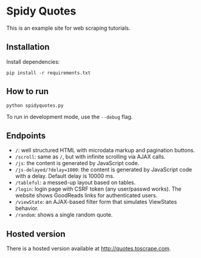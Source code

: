 # Spidy Quotes

This is an example site for web scraping tutorials.


## Installation

Install dependencies:

    pip install -r requirements.txt


## How to run

    python spidyquotes.py

To run in development mode, use the `--debug` flag.


## Endpoints

* `/`: well structured HTML with microdata markup and pagination buttons.
* `/scroll`: same as `/`, but with infinite scrolling via AJAX calls.
* `/js`: the content is generated by JavaScript code.
* `/js-delayed/?delay=1000`: the content is generated by JavaScript code with a delay. Default delay is 10000 ms.
* `/tableful`: a messed-up layout based on tables.
* `/login`:	login page with CSRF token (any user/passwd works). The website shows GoodReads links for authenticated users.
* `/viewState`:	an AJAX-based filter form that simulates ViewStates behavior.
* `/random`: shows a single random quote.


## Hosted version

There is a hosted version available at http://quotes.toscrape.com.
